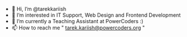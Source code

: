 - 👋 Hi, I’m @tarekkariish
- 👀 I’m interested in IT Support, Web Design and Frontend Development
- 🌱 I’m currently a Teaching Assistant at PowerCoders :)
- 📫 How to reach me " tarek.kariish@powercoders.org "
